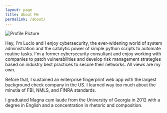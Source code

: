 ```yaml
---
layout: page
title: About Me
permalink: /about/
---
```


<img src="{{ site.baseurl }}/assets/ProfilePicResized.jpg" title="Profile Picture" class="profile">

Hey, I'm Lucio and I enjoy cybersecurity, the ever-widening world of system administration and the catalytic power of simple python scripts to automate routine tasks. I'm a former cybersecurity consultant and enjoy working with companies to patch vulnerabilities and develop risk management strategies based on industry best practices to secure their networks. All views are my own.


Before that, I sustained an enterprise fingerprint web app with the largest background check company in the US. I learned way too much
about the minutia of FBI, NMLS, and FINRA standards.


I graduated Magna cum laude from the University of Georgia in 2012 with a degree in English and a concentration in rhetoric and composition. 
